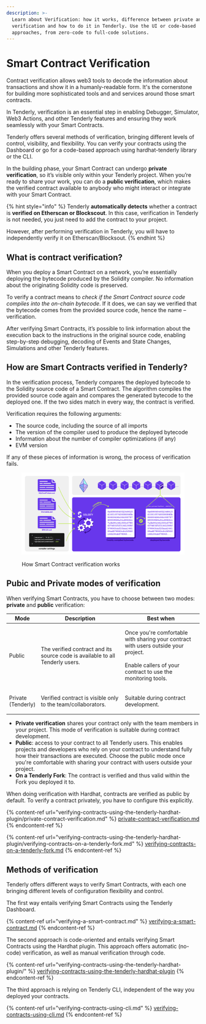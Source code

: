 ```yaml
---
description: >-
  Learn about Verification: how it works, difference between private and public
  verification and how to do it in Tenderly. Use the UI or code-based
  approaches, from zero-code to full-code solutions.
---
```


# Smart Contract Verification

Contract verification allows web3 tools to decode the information about transactions and show it in a humanly-readable form. It's the cornerstone for building more sophisticated tools and and services around those smart contracts.&#x20;

In Tenderly, verification is an essential step in enabling Debugger, Simulator, Web3 Actions, and other Tenderly features and ensuring they work seamlessly with your Smart Contracts.&#x20;

Tenderly offers several methods of verification, bringing different levels of control, visibility, and flexibility. You can verify your contracts using the Dashboard or go for a code-based approach using hardhat-tenderly library or the CLI.

In the building phase, your Smart Contract can undergo **private verification**, so it’s visible only within your Tenderly project. When you’re ready to share your work, you can do a **public verification**, which makes the verified contract available to anybody who might interact or integrate with your Smart Contract.&#x20;

{% hint style="info" %}
Tenderly **automatically detects** whether a contract is **verified on Etherscan or Blockscout**. In this case, verification in Tenderly is not needed, you just need to add the contract to your project.

However, after performing verification in Tenderly, you will have to independently verify it on Etherscan/Blocksout.
{% endhint %}

## What is contract verification?

When you deploy a Smart Contract on a network, you’re essentially deploying the bytecode produced by the Solidity compiler. No information about the originating Solidity code is preserved.

To verify a contract means to _check if the Smart Contract source code compiles into the on-chain bytecode_. If it does, we can say we verified that the bytecode comes from the provided source code, hence the name – verification.&#x20;

After verifying Smart Contracts, it’s possible to link information about the execution back to the instructions in the original source code, enabling step-by-step debugging, decoding of Events and State Changes, Simulations and other Tenderly features.

## How are Smart Contracts verified in Tenderly?

In the verification process, Tenderly compares the deployed bytecode to the Solidity source code of a Smart Contract. The algorithm compiles the provided source code again and compares the generated bytecode to the deployed one. If the two sides match in every way, the contract is verified.

Verification requires the following arguments:&#x20;

* The source code, including the source of all imports
* The version of the compiler used to produce the deployed bytecode
* Information about the number of compiler optimizations (if any)
* EVM version

&#x20;If any of these pieces of information is wrong, the process of verification fails.

<figure><img src="../../.gitbook/assets/Smart Contract Verification Process" alt=""><figcaption><p>How Smart Contract verification works</p></figcaption></figure>



## Pubic and Private modes of verification

When verifying Smart Contracts, you have to choose between two modes: **private** and **public** verification:

| Mode                         | Description                                                                   | Best when                                                                                                                                                      |
| ---------------------------- | ----------------------------------------------------------------------------- | -------------------------------------------------------------------------------------------------------------------------------------------------------------- |
| Public                       | The verified contract and its source code is available to all Tenderly users. | <p>Once you're comfortable with sharing your contract with users outside your project.<br><br>Enable callers of your contract to use the monitoring tools.</p> |
| <p>Private<br>(Tenderly)</p> | Verified contract is visible only to the team/collaborators.                  | Suitable during contract development.                                                                                                                          |

* **Private verification** shares your contract only with the team members in your project. This mode of verification is suitable during contract development.&#x20;
* **Public**: access to your contract to all Tenderly users. This enables projects and developers who rely on your contract to understand fully how their transactions are executed. Choose the public mode once you're comfortable with sharing your contract with users outside your project.&#x20;
* **On a Tenderly Fork**: The contract is verified and thus valid within the Fork you deployed it to.

When doing verification with Hardhat, contracts are verified as public by default. To verify a contract privately, you have to configure this explicitly.

{% content-ref url="verifying-contracts-using-the-tenderly-hardhat-plugin/private-contract-verification.md" %}
[private-contract-verification.md](verifying-contracts-using-the-tenderly-hardhat-plugin/private-contract-verification.md)
{% endcontent-ref %}

{% content-ref url="verifying-contracts-using-the-tenderly-hardhat-plugin/verifying-contracts-on-a-tenderly-fork.md" %}
[verifying-contracts-on-a-tenderly-fork.md](verifying-contracts-using-the-tenderly-hardhat-plugin/verifying-contracts-on-a-tenderly-fork.md)
{% endcontent-ref %}

## Methods of verification

Tenderly offers different ways to verify Smart Contracts, with each one bringing different levels of configuration flexibility and control.

The first way entails verifying Smart Contracts using the Tenderly Dashboard.

{% content-ref url="verifying-a-smart-contract.md" %}
[verifying-a-smart-contract.md](verifying-a-smart-contract.md)
{% endcontent-ref %}

The second approach is code-oriented and entails verifying Smart Contracts using the Hardhat plugin. This approach offers automatic (no-code) verification, as well as manual verification through code.

{% content-ref url="verifying-contracts-using-the-tenderly-hardhat-plugin/" %}
[verifying-contracts-using-the-tenderly-hardhat-plugin](verifying-contracts-using-the-tenderly-hardhat-plugin/)
{% endcontent-ref %}

The third approach is relying on Tenderly CLI, independent of the way you deployed your contracts.

{% content-ref url="verifying-contracts-using-cli.md" %}
[verifying-contracts-using-cli.md](verifying-contracts-using-cli.md)
{% endcontent-ref %}


